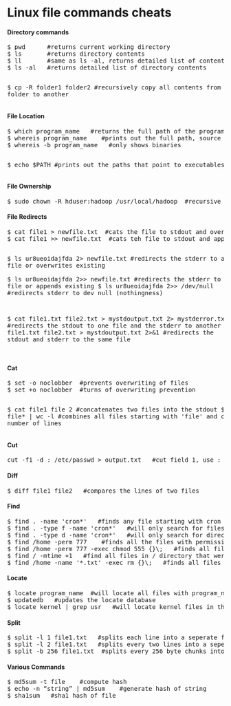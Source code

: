 Linux file commands cheats
==========================

<h4>Directory commands</h4>
<pre>
$ pwd      #returns current working directory
$ ls       #returns directory contents
$ ll       #same as ls -al, returns detailed list of contents
$ ls -al   #returns detailed list of directory contents

$ cp -R folder1 folder2   #recursively copy all contents from one folder to another
</pre>

<h4>File Location</h4>
<pre>
$ which program_name   #returns the full path of the program or script
$ whereis program_name    #prints out the full path, source and man page for a program or script
$ whereis -b program_name   #only shows binaries

$ echo $PATH   #prints out the paths that point to executables
</pre>

<h4>File Ownership</h4>
<pre>
$ sudo chown -R hduser:hadoop /usr/local/hadoop  #recursive ownership 
</pre>


<h4>File Redirects</h4>
<pre>
$ cat file1 > newfile.txt  #cats the file to stdout and overwrites or creates new.txt
$ cat file1 >> newfile.txt  #cats teh file to stdout and appends or creates new.txt

$ ls ur8ueoidajfda 2> newfile.txt   #redirects the stderr to a new file or overwrites existing  
$ ls ur8ueoidajfda 2>> newfile.txt  #redirects the stderr to a new file or appends existing
$ ls ur8ueoidajfda 2>> /dev/null    #redirects stderr to dev null (nothingness)

$ cat file1.txt file2.txt > mystdoutput.txt 2> mystderror.txt 
#redirects the stdout to one file and the stderr to another
$ cat file1.txt file2.txt > mystdoutput.txt 2>&1
#redirects the stdout and stderr to the same file

</pre>

<h4>Cat</h4>
<pre>
$ set -o noclobber  #prevents overwriting of files
$ set +o noclobber  #turns of overwriting prevention 

$ cat file1 file 2   #concatenates two files into the stdout
$ cat file* | wc -l  #combines all files starting with 'file' and counts the number of lines
</pre>

<h4>Cut</h4>
<pre>
cut -f1 -d : /etc/passwd > output.txt   #cut field 1, use : as a delimiter and cretae or overwrite output.txt
</pre>

<h4>Diff</h4>
<pre>
$ diff file1 file2   #compares the lines of two files
</pre>

<h4>Find</h4>
<pre>
$ find . -name 'cron*'   #finds any file starting with cron in the current working directory
$ find . -type f -name 'cron*'   #will only search for files 
$ find . -type d -name 'cron*'   #will only search for directories
$ find /home -perm 777    #finds all the files with permission 777 in the /home folder
$ find /home -perm 777 -exec chmod 555 {}\;   #finds all files with 777 permissions and changes them to 555
$ find / -mtime +1   #find all files in / directory that were modified in the last day
$ find /home -name '*.txt' -exec rm {}\;   #finds all files ending in .txt and remove them
</pre>

<h4>Locate</h4>
<pre>
$ locate program_name  #will locate all files with program_name indexed in its database 
$ updatedb   #updates the locate database
$ locate kernel | grep usr   #will locate kernel files in the usr directory
</pre>

<h4>Split</h4>
<pre>
$ split -l 1 file1.txt   #splits each line into a seperate file (starting with xaa)
$ split -l 2 file1.txt   #splits every two lines into a seperate file (starting with xaa)
$ split -b 256 file1.txt  #splits every 256 byte chunks into seperate files
</pre>

<h4>Various Commands</h4>
<pre>
$ md5sum -t file    #compute hash
$ echo -n “string” | md5sum    #generate hash of string
$ sha1sum   #sha1 hash of file
</pre>

